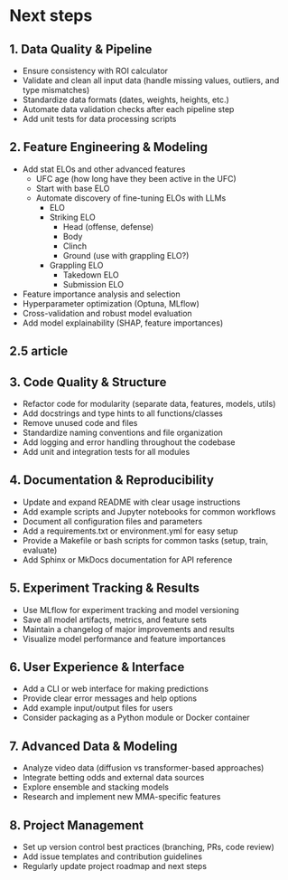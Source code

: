 # Next steps

## 1. Data Quality & Pipeline
- Ensure consistency with ROI calculator
- Validate and clean all input data (handle missing values, outliers, and type mismatches)
- Standardize data formats (dates, weights, heights, etc.)
- Automate data validation checks after each pipeline step
- Add unit tests for data processing scripts

## 2. Feature Engineering & Modeling
- Add stat ELOs and other advanced features
    - UFC age (how long have they been active in the UFC)
    - Start with base ELO
    - Automate discovery of fine-tuning ELOs with LLMs
        - ELO
        - Striking ELO
            * Head (offense, defense)
            * Body
            * Clinch
            * Ground (use with grappling ELO?)
        - Grappling ELO
            * Takedown ELO
            * Submission ELO
- Feature importance analysis and selection
- Hyperparameter optimization (Optuna, MLflow)
- Cross-validation and robust model evaluation
- Add model explainability (SHAP, feature importances)


## 2.5 article

## 3. Code Quality & Structure
- Refactor code for modularity (separate data, features, models, utils)
- Add docstrings and type hints to all functions/classes
- Remove unused code and files
- Standardize naming conventions and file organization
- Add logging and error handling throughout the codebase
- Add unit and integration tests for all modules

## 4. Documentation & Reproducibility
- Update and expand README with clear usage instructions
- Add example scripts and Jupyter notebooks for common workflows
- Document all configuration files and parameters
- Add a requirements.txt or environment.yml for easy setup
- Provide a Makefile or bash scripts for common tasks (setup, train, evaluate)
- Add Sphinx or MkDocs documentation for API reference

## 5. Experiment Tracking & Results
- Use MLflow for experiment tracking and model versioning
- Save all model artifacts, metrics, and feature sets
- Maintain a changelog of major improvements and results
- Visualize model performance and feature importances

## 6. User Experience & Interface
- Add a CLI or web interface for making predictions
- Provide clear error messages and help options
- Add example input/output files for users
- Consider packaging as a Python module or Docker container

## 7. Advanced Data & Modeling
- Analyze video data (diffusion vs transformer-based approaches)
- Integrate betting odds and external data sources
- Explore ensemble and stacking models
- Research and implement new MMA-specific features

## 8. Project Management
- Set up version control best practices (branching, PRs, code review)
- Add issue templates and contribution guidelines
- Regularly update project roadmap and next steps